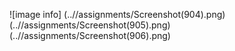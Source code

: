 ![image info] 
(..//assignments/Screenshot(904).png)
(..//assignments/Screenshot(905).png)
(..//assignments/Screenshot(906).png)